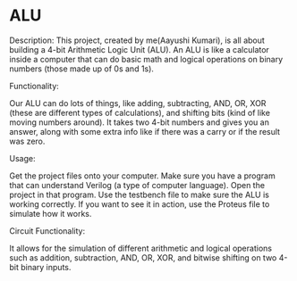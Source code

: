 # ALU
Description:
This project, created by me(Aayushi Kumari), is all about building a 4-bit Arithmetic Logic Unit (ALU). An ALU is like a calculator inside a computer that can do basic math and logical operations on binary numbers (those made up of 0s and 1s).

Functionality:

Our ALU can do lots of things, like adding, subtracting, AND, OR, XOR (these are different types of calculations), and shifting bits (kind of like moving numbers around). It takes two 4-bit numbers and gives you an answer, along with some extra info like if there was a carry or if the result was zero.

Usage:

Get the project files onto your computer.
Make sure you have a program that can understand Verilog (a type of computer language).
Open the project in that program.
Use the testbench file to make sure the ALU is working correctly.
If you want to see it in action, use the Proteus file to simulate how it works.

Circuit Functionality:

It allows for the simulation of different arithmetic and logical operations such as addition, subtraction, AND, OR, XOR, and bitwise shifting on two 4-bit binary inputs.
